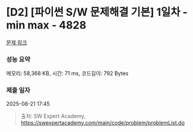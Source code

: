 # [D2] [파이썬 S/W 문제해결 기본] 1일차 - min max - 4828 

[문제 링크](https://swexpertacademy.com/main/code/problem/problemDetail.do?contestProbId=AWTLQZwKon4DFAVT) 

### 성능 요약

메모리: 58,368 KB, 시간: 71 ms, 코드길이: 792 Bytes

### 제출 일자

2025-08-21 17:45



> 출처: SW Expert Academy, https://swexpertacademy.com/main/code/problem/problemList.do